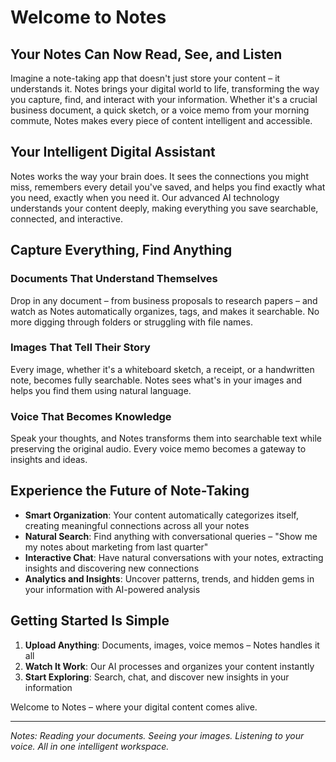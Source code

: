 # Welcome to Notes

## Your Notes Can Now Read, See, and Listen

Imagine a note-taking app that doesn't just store your content – it understands it. Notes brings your digital world to life, transforming the way you capture, find, and interact with your information. Whether it's a crucial business document, a quick sketch, or a voice memo from your morning commute, Notes makes every piece of content intelligent and accessible.

## Your Intelligent Digital Assistant

Notes works the way your brain does. It sees the connections you might miss, remembers every detail you've saved, and helps you find exactly what you need, exactly when you need it. Our advanced AI technology understands your content deeply, making everything you save searchable, connected, and interactive.

## Capture Everything, Find Anything

### Documents That Understand Themselves

Drop in any document – from business proposals to research papers – and watch as Notes automatically organizes, tags, and makes it searchable. No more digging through folders or struggling with file names.

### Images That Tell Their Story

Every image, whether it's a whiteboard sketch, a receipt, or a handwritten note, becomes fully searchable. Notes sees what's in your images and helps you find them using natural language.

### Voice That Becomes Knowledge

Speak your thoughts, and Notes transforms them into searchable text while preserving the original audio. Every voice memo becomes a gateway to insights and ideas.

## Experience the Future of Note-Taking

- **Smart Organization**: Your content automatically categorizes itself, creating meaningful connections across all your notes
- **Natural Search**: Find anything with conversational queries – "Show me my notes about marketing from last quarter"
- **Interactive Chat**: Have natural conversations with your notes, extracting insights and discovering new connections
- **Analytics and Insights**: Uncover patterns, trends, and hidden gems in your information with AI-powered analysis

## Getting Started Is Simple

1. **Upload Anything**: Documents, images, voice memos – Notes handles it all
2. **Watch It Work**: Our AI processes and organizes your content instantly
3. **Start Exploring**: Search, chat, and discover new insights in your information

Welcome to Notes – where your digital content comes alive.

---

_Notes: Reading your documents. Seeing your images. Listening to your voice. All in one intelligent workspace._
